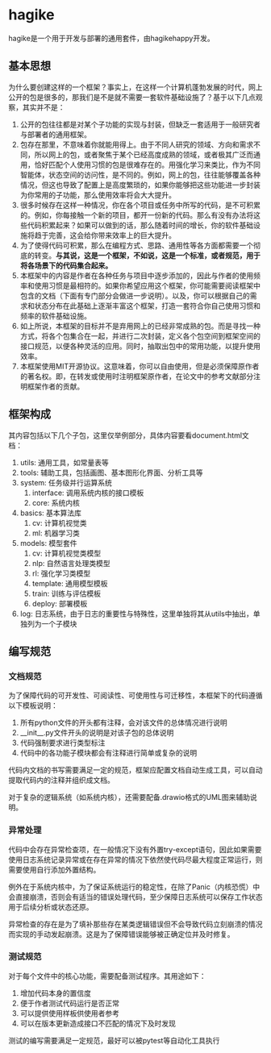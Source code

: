 # hagike

hagike是一个用于开发与部署的通用套件，由hagikehappy开发。



## 基本思想

为什么要创建这样的一个框架？事实上，在这样一个计算机蓬勃发展的时代，网上公开的包是很多的，那我们是不是就不需要一套软件基础设施了？基于以下几点观察，其实并不是：

1. 公开的包往往都是对某个子功能的实现与封装，但缺乏一套适用于一般研究者与部署者的通用框架。
2. 包存在那里，不意味着你就能用得上。由于不同人研究的领域、方向和需求不同，所以网上的包，或者聚焦于某个已经高度成熟的领域，或者极其广泛而通用，恰好匹配个人使用习惯的包是很难存在的。用强化学习来类比，作为不同智能体，状态空间的访问性，是不同的。例如，网上的包，往往能够覆盖各种情况，但这也导致了配置上是高度繁琐的，如果你能够把这些功能进一步封装为你常用的子功能，那么使用效率将会大大提升。
3. 很多时候存在这样一种情况，你在各个项目或任务中所写的代码，是不可积累的。例如，你每接触一个新的项目，都开一份新的代码。那么有没有办法将这些代码积累起来？如果可以做到的话，那么随着时间的增长，你的软件基础设施将趋于完善，这会给你带来效率上的巨大提升。
4. 为了使得代码可积累，那么在编程方式、思路、通用性等各方面都需要一个彻底的转变。**与其说，这是一个框架，不如说，这是一个标准，或者规范，用于将各场景下的代码集合起来。**
5. 本框架中的内容是作者在各种任务与项目中逐步添加的，因此与作者的使用频率和使用习惯是最相符的。如果你希望应用这个框架，你可能需要阅读框架中包含的文档（下面有专门部分会做进一步说明）。以及，你可以根据自己的需求和状态分布在此基础上逐渐丰富这个框架，打造一套符合你自己使用习惯和频率的软件基础设施。
6. 如上所说，本框架的目标并不是弃用网上的已经非常成熟的包。而是寻找一种方式，将各个包集合在一起，并进行二次封装，定义各个包空间到框架空间的接口规范，以便各种灵活的应用。同时，抽取出包中的常用功能，以提升使用效率。
7. 本框架使用MIT开源协议。这意味着，你可以自由使用，但是必须保障原作者的著名权。即，在转发或使用时注明框架原作者，在论文中的参考文献部分注明框架作者的贡献。



## 框架构成

其内容包括以下几个子包，这里仅举例部分，具体内容要看document.html文档：
1. utils: 通用工具，如常量表等
2. tools: 辅助工具，包括画图、基本图形化界面、分析工具等
3. system: 任务级并行运算系统
   1. interface: 调用系统内核的接口模板
   2. core: 系统内核
4. basics: 基本算法库
   1. cv: 计算机视觉类
   2. ml: 机器学习类
5. models: 模型套件
   1. cv: 计算机视觉类模型
   2. nlp: 自然语言处理类模型
   3. rl: 强化学习类模型
   4. template: 通用模型模板
   5. train: 训练与评估模板
   6. deploy: 部署模板
6. log: 日志系统，由于日志的重要性与特殊性，这里单独将其从utils中抽出，单独列为一个子模块



## 编写规范



### 文档规范

为了保障代码的可开发性、可阅读性、可使用性与可迁移性，本框架下的代码遵循以下模板说明：

1. 所有python文件的开头都有注释，会对该文件的总体情况进行说明
2. \_\_init\_\_.py文件开头的说明是对该子包的总体说明
3. 代码强制要求进行类型标注
4. 代码中的各功能子模块都会有注释进行简单或复杂的说明

代码内文档的书写需要满足一定的规范，框架应配置文档自动生成工具，可以自动提取代码内的注释并组织成文档。

对于复杂的逻辑系统（如系统内核），还需要配备.drawio格式的UML图来辅助说明。



### 异常处理

代码中会存在异常检查项，在一般情况下没有外置try-except语句，因此如果需要使用日志系统记录异常或在存在异常的情况下依然使代码尽最大程度正常运行，则需要使用自行添加外置结构。

例外在于系统内核中，为了保证系统运行的稳定性，在除了Panic（内核恐慌）中会直接崩溃，否则会有适当的错误处理代码，至少保障日志系统可以保存工作状态用于后续分析或状态还原。

异常检查的存在是为了填补那些存在某类逻辑错误但不会导致代码立刻崩溃的情况而实现的手动发起崩溃。这是为了保障错误能够被正确定位并及时修复。



### 测试规范

对于每个文件中的核心功能，需要配备测试程序。其用途如下：

1. 增加代码本身的置信度
2. 便于作者测试代码运行是否正常
3. 可以提供使用样板供使用者参考
4. 可以在版本更新造成接口不匹配的情况下及时发现

测试的编写需要满足一定规范，最好可以被pytest等自动化工具执行

